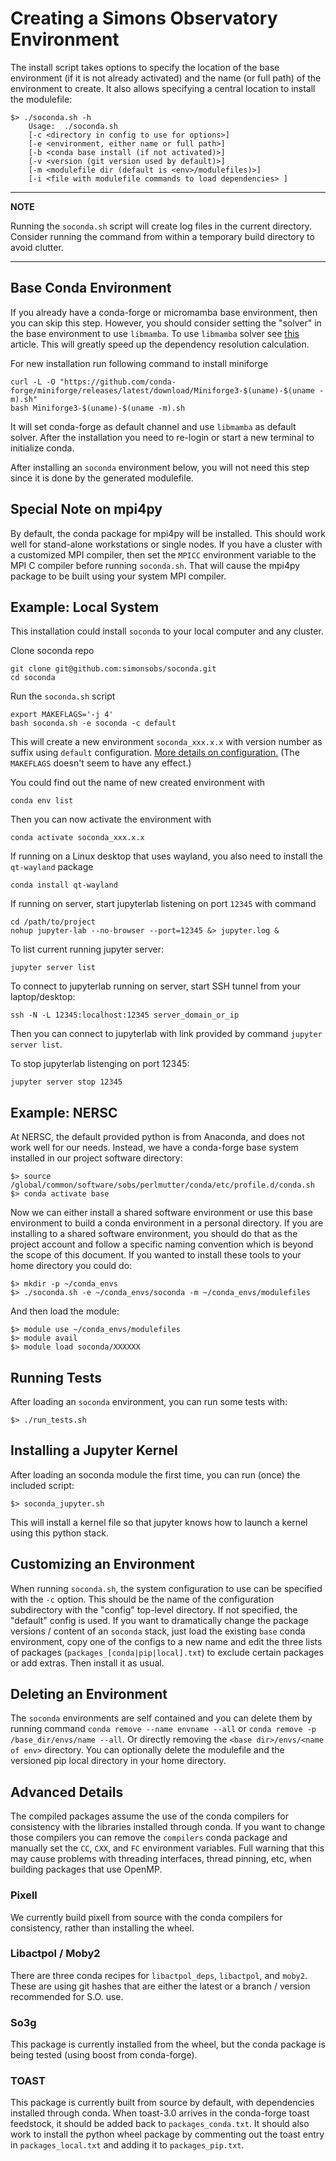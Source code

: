 # Creating a Simons Observatory Environment

The install script takes options to specify the location of the base environment
(if it is not already activated) and the name (or full path) of the environment
to create. It also allows specifying a central location to install the
modulefile:

    $> ./soconda.sh -h
        Usage:  ./soconda.sh
        [-c <directory in config to use for options>]
        [-e <environment, either name or full path>]
        [-b <conda base install (if not activated)>]
        [-v <version (git version used by default)>]
        [-m <modulefile dir (default is <env>/modulefiles)>]
        [-i <file with modulefile commands to load dependencies> ]

---
**NOTE**

Running the `soconda.sh` script will create log files in the current directory.
Consider running the command from within a temporary build directory to avoid
clutter.

---

## Base Conda Environment

If you already have a conda-forge or micromamba base environment, then you can skip this
step. However, you should consider setting the "solver" in the base environment
to use `libmamba`. To use `libmamba` solver see
[this](https://www.anaconda.com/blog/a-faster-conda-for-a-growing-community) article.
This will greatly speed up the dependency resolution
calculation.

For new installation run following command to install miniforge
```
curl -L -O "https://github.com/conda-forge/miniforge/releases/latest/download/Miniforge3-$(uname)-$(uname -m).sh"
bash Miniforge3-$(uname)-$(uname -m).sh
```
It will set conda-forge as default channel and use `libmamba` as default solver.
After the installation you need to re-login or start a new terminal to initialize conda.

After installing an `soconda` environment below, you will not need this step
since it is done by the generated modulefile.

## Special Note on mpi4py

By default, the conda package for mpi4py will be installed. This should work
well for stand-alone workstations or single nodes. If you have a cluster with a
customized MPI compiler, then set the `MPICC` environment variable to the MPI C
compiler before running `soconda.sh`. That will cause the mpi4py package to
be built using your system MPI compiler.

## Example:  Local System
This installation could install `soconda` to your local computer and any cluster.

Clone soconda repo
```
git clone git@github.com:simonsobs/soconda.git
cd soconda
```

Run the `soconda.sh` script
```
export MAKEFLAGS='-j 4'
bash soconda.sh -e soconda -c default
```
This will create a new environment `soconda_xxx.x.x` with version number as suffix
using `default` configuration. [More details on configuration.](#customizing-an-environment)
(The `MAKEFLAGS` doesn't seem to have any effect.)

You could find out the name of new created environment with
```
conda env list
```

Then you can now activate the environment with
```
conda activate soconda_xxx.x.x
```

If running on a Linux desktop that uses wayland, you also need to install the `qt-wayland` package
```
conda install qt-wayland
```

If running on server, start jupyterlab listening on port `12345` with command
```
cd /path/to/project
nohup jupyter-lab --no-browser --port=12345 &> jupyter.log &
```

To list current running jupyter server:
```
jupyter server list
```

To connect to jupyterlab running on server, start SSH tunnel from your laptop/desktop:
```
ssh -N -L 12345:localhost:12345 server_domain_or_ip
```
Then you can connect to jupyterlab with link provided by command `jupyter server list`.

To stop jupyterlab listenging on port 12345:
```
jupyter server stop 12345
```

## Example:  NERSC

At NERSC, the default provided python is from Anaconda, and does not work well
for our needs. Instead, we have a conda-forge base system installed in our
project software directory:

    $> source /global/common/software/sobs/perlmutter/conda/etc/profile.d/conda.sh
    $> conda activate base

Now we can either install a shared software environment or use this base
environment to build a conda environment in a personal directory. If you are
installing to a shared software environment, you should do that as the project
account and follow a specific naming convention which is beyond the scope of
this document. If you wanted to install these tools to your home directory you
could do:

    $> mkdir -p ~/conda_envs
    $> ./soconda.sh -e ~/conda_envs/soconda -m ~/conda_envs/modulefiles

And then load the module:

    $> module use ~/conda_envs/modulefiles
    $> module avail
    $> module load soconda/XXXXXX

## Running Tests

After loading an `soconda` environment, you can run some tests with:

    $> ./run_tests.sh

## Installing a Jupyter Kernel

After loading an soconda module the first time, you can run (once) the included script:

    $> soconda_jupyter.sh

This will install a kernel file so that jupyter knows how to launch a kernel
using this python stack.

## Customizing an Environment

When running `soconda.sh`, the system configuration to use can be specified
with the `-c` option. This should be the name of the configuration subdirectory
with the "config" top-level directory. If not specified, the "default" config
is used. If you want to dramatically change the package versions / content of
an `soconda` stack, just load the existing `base` conda environment, copy one
of the configs to a new name and edit the three lists of packages
(`packages_[conda|pip|local].txt`) to exclude certain packages or add extras.
Then install it as usual.

## Deleting an Environment

The `soconda` environments are self contained and you can delete them by
running command `conda remove --name envname --all` or `conda remove -p /base_dir/envs/name --all`.
Or directly removing the `<base dir>/envs/<name of env>` directory.
You can optionally delete the modulefile and the versioned pip
local directory in your home directory.

## Advanced Details

The compiled packages assume the use of the conda compilers for consistency with
the libraries installed through conda. If you want to change those compilers you
can remove the `compilers` conda package and manually set the `CC`, `CXX`, and `FC`
environment variables. Full warning that this may cause problems with threading
interfaces, thread pinning, etc, when building packages that use OpenMP.

### Pixell

We currently build pixell from source with the conda compilers for consistency,
rather than installing the wheel.

### Libactpol / Moby2

There are three conda recipes for `libactpol_deps`, `libactpol`, and `moby2`.
These are using git hashes that are either the latest or a branch / version
recommended for S.O. use.

### So3g

This package is currently installed from the wheel, but the conda package is
being tested (using boost from conda-forge).

### TOAST

This package is currently built from source by default, with dependencies
installed through conda. When toast-3.0 arrives in the conda-forge toast
feedstock, it should be added back to `packages_conda.txt`. It should also work
to install the python wheel package by commenting out the toast entry in
`packages_local.txt` and adding it to `packages_pip.txt`.


